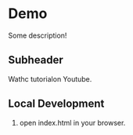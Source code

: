 # Demo

Some description!

## Subheader

Wathc tutorialon Youtube.

## Local Development

1. open index.html in your browser.